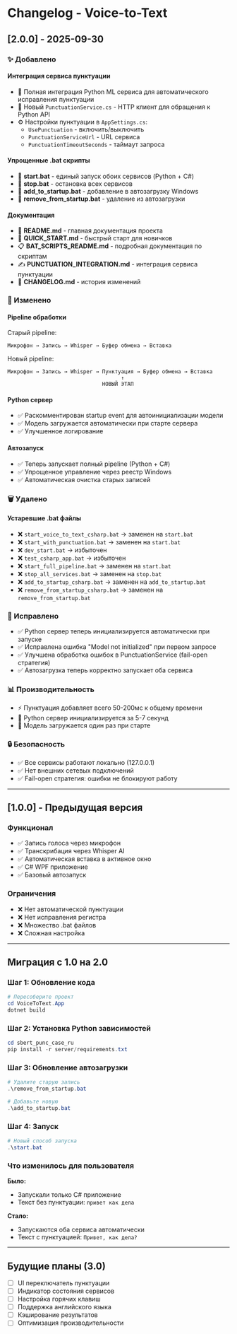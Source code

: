 # Changelog - Voice-to-Text

## [2.0.0] - 2025-09-30

### ✨ Добавлено

#### Интеграция сервиса пунктуации
- 🎯 Полная интеграция Python ML сервиса для автоматического исправления пунктуации
- 📝 Новый `PunctuationService.cs` - HTTP клиент для обращения к Python API
- ⚙️ Настройки пунктуации в `AppSettings.cs`:
  - `UsePunctuation` - включить/выключить
  - `PunctuationServiceUrl` - URL сервиса
  - `PunctuationTimeoutSeconds` - таймаут запроса

#### Упрощенные .bat скрипты
- 🚀 **start.bat** - единый запуск обоих сервисов (Python + C#)
- 🛑 **stop.bat** - остановка всех сервисов
- 📌 **add_to_startup.bat** - добавление в автозагрузку Windows
- 📌 **remove_from_startup.bat** - удаление из автозагрузки

#### Документация
- 📄 **README.md** - главная документация проекта
- 🚀 **QUICK_START.md** - быстрый старт для новичков
- 📋 **BAT_SCRIPTS_README.md** - подробная документация по скриптам
- ✍️ **PUNCTUATION_INTEGRATION.md** - интеграция сервиса пунктуации
- 📝 **CHANGELOG.md** - история изменений

### 🔧 Изменено

#### Pipeline обработки
Старый pipeline:
```
Микрофон → Запись → Whisper → Буфер обмена → Вставка
```

Новый pipeline:
```
Микрофон → Запись → Whisper → Пунктуация → Буфер обмена → Вставка
                                    ↑
                              НОВЫЙ ЭТАП
```

#### Python сервер
- ✅ Раскомментирован startup event для автоинициализации модели
- ✅ Модель загружается автоматически при старте сервера
- ✅ Улучшенное логирование

#### Автозапуск
- ✅ Теперь запускает полный pipeline (Python + C#)
- ✅ Упрощенное управление через реестр Windows
- ✅ Автоматическая очистка старых записей

### 🗑️ Удалено

#### Устаревшие .bat файлы
- ❌ `start_voice_to_text_csharp.bat` → заменен на `start.bat`
- ❌ `start_with_punctuation.bat` → заменен на `start.bat`
- ❌ `dev_start.bat` → избыточен
- ❌ `test_csharp_app.bat` → избыточен
- ❌ `start_full_pipeline.bat` → заменен на `start.bat`
- ❌ `stop_all_services.bat` → заменен на `stop.bat`
- ❌ `add_to_startup_csharp.bat` → заменен на `add_to_startup.bat`
- ❌ `remove_from_startup_csharp.bat` → заменен на `remove_from_startup.bat`

### 🐛 Исправлено

- ✅ Python сервер теперь инициализируется автоматически при запуске
- ✅ Исправлена ошибка "Model not initialized" при первом запросе
- ✅ Улучшена обработка ошибок в PunctuationService (fail-open стратегия)
- ✅ Автозагрузка теперь корректно запускает оба сервиса

### 📊 Производительность

- ⚡ Пунктуация добавляет всего 50-200мс к общему времени
- 🚀 Python сервер инициализируется за 5-7 секунд
- 💾 Модель загружается один раз при старте

### 🔒 Безопасность

- ✅ Все сервисы работают локально (127.0.0.1)
- ✅ Нет внешних сетевых подключений
- ✅ Fail-open стратегия: ошибки не блокируют работу

---

## [1.0.0] - Предыдущая версия

### Функционал
- ✅ Запись голоса через микрофон
- ✅ Транскрибация через Whisper AI
- ✅ Автоматическая вставка в активное окно
- ✅ C# WPF приложение
- ✅ Базовый автозапуск

### Ограничения
- ❌ Нет автоматической пунктуации
- ❌ Нет исправления регистра
- ❌ Множество .bat файлов
- ❌ Сложная настройка

---

## Миграция с 1.0 на 2.0

### Шаг 1: Обновление кода
```powershell
# Пересоберите проект
cd VoiceToText.App
dotnet build
```

### Шаг 2: Установка Python зависимостей
```powershell
cd sbert_punc_case_ru
pip install -r server/requirements.txt
```

### Шаг 3: Обновление автозагрузки
```powershell
# Удалите старую запись
.\remove_from_startup.bat

# Добавьте новую
.\add_to_startup.bat
```

### Шаг 4: Запуск
```powershell
# Новый способ запуска
.\start.bat
```

### Что изменилось для пользователя

**Было:**
- Запускали только C# приложение
- Текст без пунктуации: `привет как дела`

**Стало:**
- Запускаются оба сервиса автоматически
- Текст с пунктуацией: `Привет, как дела?`

---

## Будущие планы (3.0)

- [ ] UI переключатель пунктуации
- [ ] Индикатор состояния сервисов
- [ ] Настройка горячих клавиш
- [ ] Поддержка английского языка
- [ ] Кэширование результатов
- [ ] Оптимизация производительности
